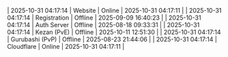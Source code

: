 | 2025-10-31 04:17:14 | Website | Online | 2025-10-31 04:17:11 |
| 2025-10-31 04:17:14 | Registration | Offline | 2025-09-09 16:40:23 |
| 2025-10-31 04:17:14 | Auth Server | Offline | 2025-08-18 09:33:31 |
| 2025-10-31 04:17:14 | Kezan (PvE) | Offline | 2025-10-11 12:51:30 |
| 2025-10-31 04:17:14 | Gurubashi (PvP) | Offline | 2025-08-23 21:44:06 |
| 2025-10-31 04:17:14 | Cloudflare | Online | 2025-10-31 04:17:11 |
